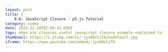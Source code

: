 ```yaml
---
layout: post
title: |
    9.6: JavaScript Closure - p5.js Tutorial
category: video
date: 2022-11-29T02:58:31.030Z
tags: when are closures useful javascript closure example explained tutorial in js javascripts shiffman JavaScript Programming Language setInterval creative coding Document Object Model API Tutorial Media Genre settimeout clojure
thumbnail: https://i.ytimg.com/vi/-jysK0nlz7A/hqdefault.jpg
iframe: https://www.youtube.com/embed/-jysK0nlz7A
---
```


